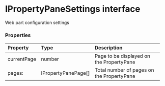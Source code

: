 # IPropertyPaneSettings interface

Web part configuration settings



### Properties

| Property	   | Type	| Description|
|:-------------|:-------|:-----------|
|currentPage      | number | Page to be displayed on the PropertyPane |
|pages:      | IPropertyPanePage[] | Total number of pages on the PropertyPane |




